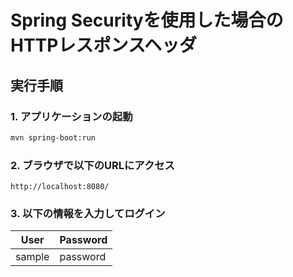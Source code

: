 # Spring Securityを使用した場合のHTTPレスポンスヘッダ

## 実行手順

### 1. アプリケーションの起動

```bash
mvn spring-boot:run
```

### 2. ブラウザで以下のURLにアクセス

`http://localhost:8080/`

### 3. 以下の情報を入力してログイン

| User     | Password   |
|----------|------------|
| sample   | password   |
